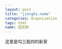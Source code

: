 ```yaml
---
layout: post
title: "jiongks.name"
categories: Organization
tags: html
name: 囧克斯
---
```


这里是勾三股四的新家